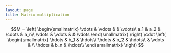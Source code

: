 ```yaml
---
layout: page
title: Matrix multiplication
---
```


$$M = \left( \begin{smallmatrix}
  \vdots & \vdots &  & \vdots\\
  a_1 & a_2 & \cdots & a_n\\
  \vdots & \vdots &  & \vdots
\end{smallmatrix} \right)
\cdot
\left( \begin{smallmatrix}
  \hdots & b_1 & \hdots\\
  \hdots & b_2 & \hdots\\
   & \vdots & \\
  \hdots & b_n & \hdots\\
\end{smallmatrix} \right)
$$
